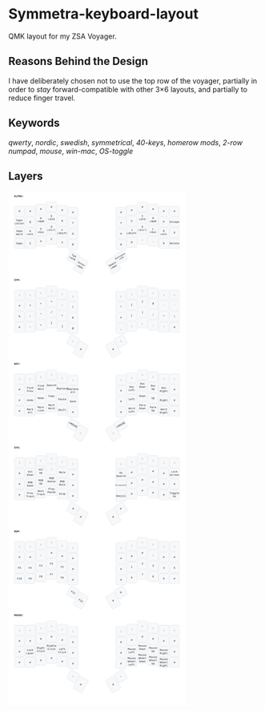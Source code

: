# Symmetra-keyboard-layout

QMK layout for my ZSA Voyager.

## Reasons Behind the Design
 
I have deliberately chosen not to use the top row of the voyager, partially in order to _stay_ forward-compatible with other 3×6 layouts, and partially to reduce finger travel.

## Keywords

_qwerty_, _nordic_, _swedish_, _symmetrical_, _40-keys_, _homerow mods_,  _2-row numpad_, _mouse_, _win-mac_, _OS-toggle_

## Layers

![Keymap](Visualization/Results/keymap.svg)